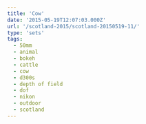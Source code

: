 ```yaml
---
title: 'Cow'
date: '2015-05-19T12:07:03.000Z'
url: '/scotland-2015/scotland-20150519-11/'
type: 'sets'
tags:
  - 50mm
  - animal
  - bokeh
  - cattle
  - cow
  - d300s
  - depth of field
  - dof
  - nikon
  - outdoor
  - scotland
---
```

